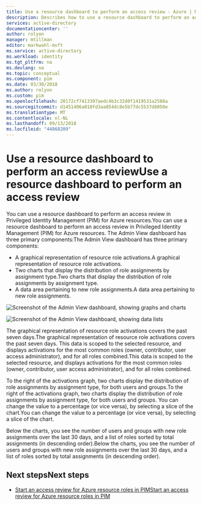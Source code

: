 ```yaml
---
title: Use a resource dashboard to perform an access review - Azure | Microsoft Docs
description: Describes how to use a resource dashboard to perform an access review in Azure AD Privileged Identity Management (PIM).
services: active-directory
documentationcenter: ''
author: rolyon
manager: mtillman
editor: markwahl-msft
ms.service: active-directory
ms.workload: identity
ms.tgt_pltfrm: na
ms.devlang: na
ms.topic: conceptual
ms.component: pim
ms.date: 03/30/2018
ms.author: rolyon
ms.custom: pim
ms.openlocfilehash: 20172cf7413397aedc4b3c32d0f1419531a2588a
ms.sourcegitcommit: d1451406a010fd3aa854dc8e5b77dc5537d8050e
ms.translationtype: MT
ms.contentlocale: nl-NL
ms.lasthandoff: 09/13/2018
ms.locfileid: "44868209"
---
```

# <a name="use-a-resource-dashboard-to-perform-an-access-review"></a><span data-ttu-id="2e42d-103">Use a resource dashboard to perform an access review</span><span class="sxs-lookup"><span data-stu-id="2e42d-103">Use a resource dashboard to perform an access review</span></span>

<span data-ttu-id="2e42d-104">You can use a resource dashboard to perform an access review in Privileged Identity Management (PIM) for Azure resources.</span><span class="sxs-lookup"><span data-stu-id="2e42d-104">You can use a resource dashboard to perform an access review in Privileged Identity Management (PIM) for Azure resources.</span></span> <span data-ttu-id="2e42d-105">The Admin View dashboard has three primary components:</span><span class="sxs-lookup"><span data-stu-id="2e42d-105">The Admin View dashboard has three primary components:</span></span>

- <span data-ttu-id="2e42d-106">A graphical representation of resource role activations.</span><span class="sxs-lookup"><span data-stu-id="2e42d-106">A graphical representation of resource role activations.</span></span>
- <span data-ttu-id="2e42d-107">Two charts that display the distribution of role assignments by assignment type.</span><span class="sxs-lookup"><span data-stu-id="2e42d-107">Two charts that display the distribution of role assignments by assignment type.</span></span>
- <span data-ttu-id="2e42d-108">A data area pertaining to new role assignments.</span><span class="sxs-lookup"><span data-stu-id="2e42d-108">A data area pertaining to new role assignments.</span></span>

![Screenshot of the Admin View dashboard, showing graphs and charts](media/azure-pim-resource-rbac/rbac-overview-top.png)

![Screenshot of the Admin View dashboard, showing data lists](media/azure-pim-resource-rbac/role-settings.png)

<span data-ttu-id="2e42d-111">The graphical representation of resource role activations covers the past seven days.</span><span class="sxs-lookup"><span data-stu-id="2e42d-111">The graphical representation of resource role activations covers the past seven days.</span></span> <span data-ttu-id="2e42d-112">This data is scoped to the selected resource, and displays activations for the most common roles (owner, contributor, user access administrator), and for all roles combined.</span><span class="sxs-lookup"><span data-stu-id="2e42d-112">This data is scoped to the selected resource, and displays activations for the most common roles (owner, contributor, user access administrator), and for all roles combined.</span></span>

<span data-ttu-id="2e42d-113">To the right of the activations graph, two charts display the distribution of role assignments by assignment type, for both users and groups.</span><span class="sxs-lookup"><span data-stu-id="2e42d-113">To the right of the activations graph, two charts display the distribution of role assignments by assignment type, for both users and groups.</span></span> <span data-ttu-id="2e42d-114">You can change the value to a percentage (or vice versa), by selecting a slice of the chart.</span><span class="sxs-lookup"><span data-stu-id="2e42d-114">You can change the value to a percentage (or vice versa), by selecting a slice of the chart.</span></span>

<span data-ttu-id="2e42d-115">Below the charts, you see the number of users and groups with new role assignments over the last 30 days, and a list of roles sorted by total assignments (in descending order).</span><span class="sxs-lookup"><span data-stu-id="2e42d-115">Below the charts, you see the number of users and groups with new role assignments over the last 30 days, and a list of roles sorted by total assignments (in descending order).</span></span>

## <a name="next-steps"></a><span data-ttu-id="2e42d-116">Next steps</span><span class="sxs-lookup"><span data-stu-id="2e42d-116">Next steps</span></span>

- [<span data-ttu-id="2e42d-117">Start an access review for Azure resource roles in PIM</span><span class="sxs-lookup"><span data-stu-id="2e42d-117">Start an access review for Azure resource roles in PIM</span></span>](pim-resource-roles-start-access-review.md) 
